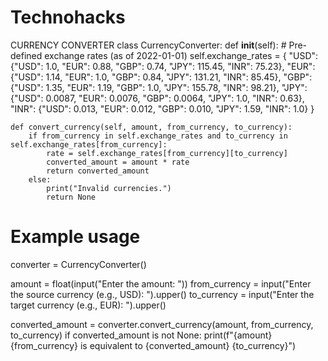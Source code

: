 # Technohacks
CURRENCY CONVERTER
class CurrencyConverter:
    def __init__(self):
        # Pre-defined exchange rates (as of 2022-01-01)
        self.exchange_rates = {
            "USD": {"USD": 1.0, "EUR": 0.88, "GBP": 0.74, "JPY": 115.45, "INR": 75.23},
            "EUR": {"USD": 1.14, "EUR": 1.0, "GBP": 0.84, "JPY": 131.21, "INR": 85.45},
            "GBP": {"USD": 1.35, "EUR": 1.19, "GBP": 1.0, "JPY": 155.78, "INR": 98.21},
            "JPY": {"USD": 0.0087, "EUR": 0.0076, "GBP": 0.0064, "JPY": 1.0, "INR": 0.63},
            "INR": {"USD": 0.013, "EUR": 0.012, "GBP": 0.010, "JPY": 1.59, "INR": 1.0}
        }

    def convert_currency(self, amount, from_currency, to_currency):
        if from_currency in self.exchange_rates and to_currency in self.exchange_rates[from_currency]:
            rate = self.exchange_rates[from_currency][to_currency]
            converted_amount = amount * rate
            return converted_amount
        else:
            print("Invalid currencies.")
            return None

# Example usage
converter = CurrencyConverter()

amount = float(input("Enter the amount: "))
from_currency = input("Enter the source currency (e.g., USD): ").upper()
to_currency = input("Enter the target currency (e.g., EUR): ").upper()

converted_amount = converter.convert_currency(amount, from_currency, to_currency)
if converted_amount is not None:
    print(f"{amount} {from_currency} is equivalent to {converted_amount} {to_currency}")
